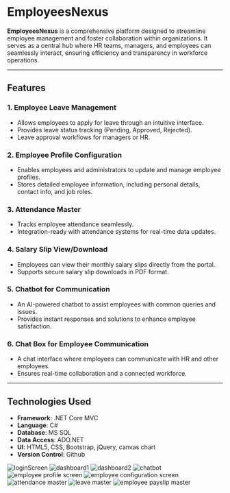 # EmployeesNexus  

**EmployeesNexus** is a comprehensive platform designed to streamline employee management and foster collaboration within organizations. It serves as a central hub where HR teams, managers, and employees can seamlessly interact, ensuring efficiency and transparency in workforce operations.

---

## **Features**  

### 1. **Employee Leave Management**  
- Allows employees to apply for leave through an intuitive interface.  
- Provides leave status tracking (Pending, Approved, Rejected).  
- Leave approval workflows for managers or HR.  

### 2. **Employee Profile Configuration**  
- Enables employees and administrators to update and manage employee profiles.  
- Stores detailed employee information, including personal details, contact info, and job roles.  

### 3. **Attendance Master**  
- Tracks employee attendance seamlessly.  
- Integration-ready with attendance systems for real-time data updates.  

### 4. **Salary Slip View/Download**  
- Employees can view their monthly salary slips directly from the portal.  
- Supports secure salary slip downloads in PDF format.  

### 5. **Chatbot for Communication**  
- An AI-powered chatbot to assist employees with common queries and issues.  
- Provides instant responses and solutions to enhance employee satisfaction.  

### 6. **Chat Box for Employee Communication**  
- A chat interface where employees can communicate with HR and other employees.  
- Ensures real-time collaboration and a connected workforce.  

---

## **Technologies Used**  

- **Framework**: .NET Core MVC  
- **Language**: C#  
- **Database**: MS SQL  
- **Data Access**: ADO.NET  
- **UI**: HTML5, CSS, Bootstrap, jQuery, canvas chart 
- **Version Control**: Github  


![loginScreen](https://github.com/user-attachments/assets/9cb0f3f0-fba5-4810-81f8-17f7ac3eb5eb)
![dashboard1](https://github.com/user-attachments/assets/9c4c7032-d80d-4cb0-a306-a1bbee60f80a)
![dashboard2](https://github.com/user-attachments/assets/aed0c122-6e6b-4854-ab5e-b32e2486fb20)
![chatbot](https://github.com/user-attachments/assets/0d8331a4-6162-4985-b50e-d4130240666c)
![employee profile screen](https://github.com/user-attachments/assets/c9fb442d-9e11-4da9-915e-9e3d69946a1f)
![employee configuration screen](https://github.com/user-attachments/assets/832e76c9-f32b-4d7e-9e6d-698da831fc27)
![attendance master](https://github.com/user-attachments/assets/8d9b3934-9df7-4df3-9b2a-60626f38b771)
![leave master](https://github.com/user-attachments/assets/41f031c8-f606-4405-8abb-dda77a12fbbe)
![employee payslip master](https://github.com/user-attachments/assets/cbf1ae7e-2664-47b3-abb3-8d6191907a45)
